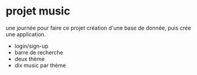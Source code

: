 # projet music 
une journée pour faire ce projet création d'une base de donnée, puis crée une application.
- login/sign-up
- barre de recherche
- deux thème
- dix music par thème